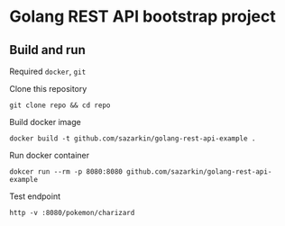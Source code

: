 # Golang REST API bootstrap project

## Build and run

Required `docker`, `git`

Clone this repository
```
git clone repo && cd repo
```

Build docker image
```
docker build -t github.com/sazarkin/golang-rest-api-example .
```

Run docker container

```
dokcer run --rm -p 8080:8080 github.com/sazarkin/golang-rest-api-example
```

Test endpoint

```
http -v :8080/pokemon/charizard
```
